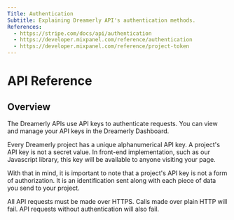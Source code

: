 ```yaml
---
Title: Authentication
Subtitle: Explaining Dreamerly API's authentication methods.
References:
  - https://stripe.com/docs/api/authentication
  - https://developer.mixpanel.com/reference/authentication
  - https://developer.mixpanel.com/reference/project-token
---
```


# API Reference

## Overview

The Dreamerly APIs use API keys to authenticate requests. You can view and manage your API keys in the Dreamerly Dashboard.

Every Dreamerly project has a unique alphanumerical API key. A project's API key is not a secret value. In front-end implementation, such as our Javascript library, this key will be available to anyone visiting your page.

With that in mind, it is important to note that a project's API key is not a form of authorization. It is an identification sent along with each piece of data you send to your project.

All API requests must be made over HTTPS. Calls made over plain HTTP will fail. API requests without authentication will also fail.
